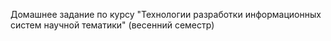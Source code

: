 Домашнее задание по курсу "Технологии разработки информационных систем научной тематики" (весенний семестр)

